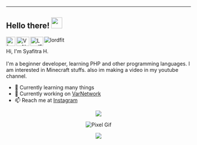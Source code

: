 ---

## Hello there! <img src="https://media.giphy.com/media/tEuZQV7AGrrv035n3c/giphy.gif" width="30px">

<a href="https://instagram.com/LordFitra">
  <img align="left" src="https://upload.wikimedia.org/wikipedia/commons/thumb/e/e7/Instagram_logo_2016.svg/768px-Instagram_logo_2016.svg.png" alt="LordFitra Instagram" width="25" />
</a>
<a href="https://discord.gg/BPr2uA4Nuu">
  <img align="left" src="https://raw.githubusercontent.com/peterthehan/peterthehan/master/assets/discord.svg" alt="VarNetwork Discord" height="25" width="35" />
</a>
<a href="https://youtube.com/@LordFitra">
  <img align="left" src="https://raw.githubusercontent.com/peterthehan/peterthehan/master/assets/youtube.svg" alt="LordFitra Instagram" height="25" width="35" />
</a>

<p align="left"> <img src="https://komarev.com/ghpvc/?username=lordfit&label=Profile%20views&color=0e75b6&style=flat" alt="lordfit" /> </p>

Hi, I'm Syafitra H.<br /><br />I'm a beginner developer, learning PHP and other programming languages. I am interested in Minecraft stuffs. also im making a video in my youtube channel.

- 🌱 Currently learning many things
- 🔭 Currently working on [VarNetwork](https://www.varnetwork.xyz/)
- 📫 Reach me at [Instagram](https://instagram.com/LordFitra)

</div>
<p  align="center">
<img src="https://user-images.githubusercontent.com/73097560/115834477-dbab4500-a447-11eb-908a-139a6edaec5c.gif"></p>

<div align="center">
<img src="https://wallpaperaccess.com/full/6273506.gif" alt="Pixel Gif" wifth="1080">
</div>
<p  align="center">
<img src="https://user-images.githubusercontent.com/73097560/115834477-dbab4500-a447-11eb-908a-139a6edaec5c.gif"></p>
